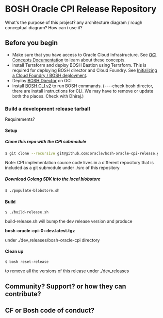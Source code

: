 # BOSH Oracle CPI Release Repository
What's the purpose of this project? 
any architecture diagram / rough conceptual diagram? How can i use it?

## Before you begin

* Make sure that you have access to Oracle Cloud Infrastructure. See [OCI Concepts Documentation](https://docs.us-phoenix-1.oraclecloud.com/Content/GSG/Concepts/concepts.htm) to learn about these concepts.
* Install Terraform and deploy BOSH Bastion using Terraform. This is required for deploying BOSH director and Cloud Foundry. See [Initializing a Cloud Foundry / BOSH deployment](https://github.com/oracle/terraform-oci-cf-install).
* Deploy  [BOSH Director](deploy_director.md) on OCI
* Install [BOSH CLI v2](https://bosh.io/docs/cli-v2.html#install) to run BOSH commands. (----check bosh director, there are install instructions for CLI. We may have to remove or update both the places. Check with Dhiraj.)

### Build a development release tarball 

Requirements? 

#### Setup 
##### Clone this repo with the CPI submodule
```bash
$ git clone --recursive git@github.com:oracle/bosh-oracle-cpi-release.git
```

Note: CPI implementation source code lives in a different repository that is included as a git submodule under ./src of this 
repository 
##### Download Golang SDK into the local blobstore
````bash
$ ./populate-blobstore.sh
````
#### Build 
```bash
$ ./build-release.sh
```
build-release.sh will bump the dev release version and produce 

**bosh-oracle-cpi-0+dev.latest.tgz** 

under ./dev_releases/bosh-oracle-cpi directory

#### Clean up
```bash
$ bosh reset-release 
```
to remove all the versions of this release under ./dev_releases 

## Community? Support? or how they can contribute?

## CF or Bosh code of conduct?


